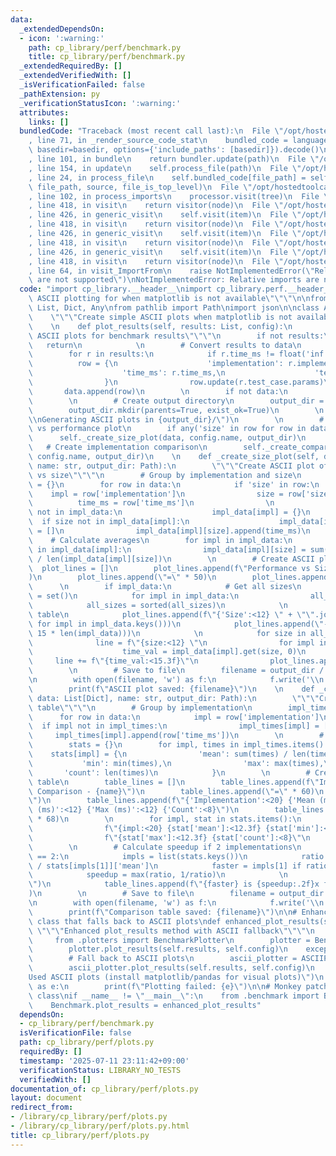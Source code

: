 ```yaml
---
data:
  _extendedDependsOn:
  - icon: ':warning:'
    path: cp_library/perf/benchmark.py
    title: cp_library/perf/benchmark.py
  _extendedRequiredBy: []
  _extendedVerifiedWith: []
  _isVerificationFailed: false
  _pathExtension: py
  _verificationStatusIcon: ':warning:'
  attributes:
    links: []
  bundledCode: "Traceback (most recent call last):\n  File \"/opt/hostedtoolcache/PyPy/3.10.16/x64/lib/pypy3.10/site-packages/onlinejudge_verify/documentation/build.py\"\
    , line 71, in _render_source_code_stat\n    bundled_code = language.bundle(stat.path,\
    \ basedir=basedir, options={'include_paths': [basedir]}).decode()\n  File \"/opt/hostedtoolcache/PyPy/3.10.16/x64/lib/pypy3.10/site-packages/onlinejudge_verify/languages/python.py\"\
    , line 101, in bundle\n    return bundler.update(path)\n  File \"/opt/hostedtoolcache/PyPy/3.10.16/x64/lib/pypy3.10/site-packages/onlinejudge_verify/languages/python_bundle.py\"\
    , line 154, in update\n    self.process_file(path)\n  File \"/opt/hostedtoolcache/PyPy/3.10.16/x64/lib/pypy3.10/site-packages/onlinejudge_verify/languages/python_bundle.py\"\
    , line 24, in process_file\n    self.bundled_code[file_path] = self.process_imports(tree,\
    \ file_path, source, file_is_top_level)\n  File \"/opt/hostedtoolcache/PyPy/3.10.16/x64/lib/pypy3.10/site-packages/onlinejudge_verify/languages/python_bundle.py\"\
    , line 102, in process_imports\n    processor.visit(tree)\n  File \"/opt/hostedtoolcache/PyPy/3.10.16/x64/lib/pypy3.10/ast.py\"\
    , line 418, in visit\n    return visitor(node)\n  File \"/opt/hostedtoolcache/PyPy/3.10.16/x64/lib/pypy3.10/ast.py\"\
    , line 426, in generic_visit\n    self.visit(item)\n  File \"/opt/hostedtoolcache/PyPy/3.10.16/x64/lib/pypy3.10/ast.py\"\
    , line 418, in visit\n    return visitor(node)\n  File \"/opt/hostedtoolcache/PyPy/3.10.16/x64/lib/pypy3.10/ast.py\"\
    , line 426, in generic_visit\n    self.visit(item)\n  File \"/opt/hostedtoolcache/PyPy/3.10.16/x64/lib/pypy3.10/ast.py\"\
    , line 418, in visit\n    return visitor(node)\n  File \"/opt/hostedtoolcache/PyPy/3.10.16/x64/lib/pypy3.10/ast.py\"\
    , line 426, in generic_visit\n    self.visit(item)\n  File \"/opt/hostedtoolcache/PyPy/3.10.16/x64/lib/pypy3.10/ast.py\"\
    , line 418, in visit\n    return visitor(node)\n  File \"/opt/hostedtoolcache/PyPy/3.10.16/x64/lib/pypy3.10/site-packages/onlinejudge_verify/languages/python_bundle.py\"\
    , line 64, in visit_ImportFrom\n    raise NotImplementedError(\"Relative imports\
    \ are not supported\")\nNotImplementedError: Relative imports are not supported\n"
  code: "import cp_library.__header__\nimport cp_library.perf.__header__\n\"\"\"Simple\
    \ ASCII plotting for when matplotlib is not available\"\"\"\n\nfrom typing import\
    \ List, Dict, Any\nfrom pathlib import Path\nimport json\n\nclass ASCIIPlotter:\n\
    \    \"\"\"Create simple ASCII plots when matplotlib is not available\"\"\"\n\
    \    \n    def plot_results(self, results: List, config):\n        \"\"\"Create\
    \ ASCII plots for benchmark results\"\"\"\n        if not results:\n         \
    \   return\n            \n        # Convert results to data\n        data = []\n\
    \        for r in results:\n            if r.time_ms != float('inf'):\n      \
    \          row = {\n                    'implementation': r.implementation,\n\
    \                    'time_ms': r.time_ms,\n                    'test_case': r.test_case.name\n\
    \                }\n                row.update(r.test_case.params)\n         \
    \       data.append(row)\n        \n        if not data:\n            return\n\
    \        \n        # Create output directory\n        output_dir = Path(config.output_dir)\n\
    \        output_dir.mkdir(parents=True, exist_ok=True)\n        \n        print(f\"\
    \\nGenerating ASCII plots in {output_dir}/\")\n        \n        # Create size\
    \ vs performance plot\n        if any('size' in row for row in data):\n      \
    \      self._create_size_plot(data, config.name, output_dir)\n        \n     \
    \   # Create implementation comparison\n        self._create_comparison_table(data,\
    \ config.name, output_dir)\n    \n    def _create_size_plot(self, data: List[Dict],\
    \ name: str, output_dir: Path):\n        \"\"\"Create ASCII plot of performance\
    \ vs size\"\"\"\n        # Group by implementation and size\n        impl_data\
    \ = {}\n        for row in data:\n            if 'size' in row:\n            \
    \    impl = row['implementation']\n                size = row['size']\n      \
    \          time_ms = row['time_ms']\n                \n                if impl\
    \ not in impl_data:\n                    impl_data[impl] = {}\n              \
    \  if size not in impl_data[impl]:\n                    impl_data[impl][size]\
    \ = []\n                impl_data[impl][size].append(time_ms)\n        \n    \
    \    # Calculate averages\n        for impl in impl_data:\n            for size\
    \ in impl_data[impl]:\n                impl_data[impl][size] = sum(impl_data[impl][size])\
    \ / len(impl_data[impl][size])\n        \n        # Create ASCII plot\n      \
    \  plot_lines = []\n        plot_lines.append(f\"Performance vs Size - {name}\"\
    )\n        plot_lines.append(\"=\" * 50)\n        plot_lines.append(\"\")\n  \
    \      \n        if impl_data:\n            # Get all sizes\n            all_sizes\
    \ = set()\n            for impl in impl_data:\n                all_sizes.update(impl_data[impl].keys())\n\
    \            all_sizes = sorted(all_sizes)\n            \n            # Create\
    \ table\n            plot_lines.append(f\"{'Size':<12} \" + \"\".join(f\"{impl:<15}\"\
    \ for impl in impl_data.keys()))\n            plot_lines.append(\"-\" * (12 +\
    \ 15 * len(impl_data)))\n            \n            for size in all_sizes:\n  \
    \              line = f\"{size:<12} \"\n                for impl in impl_data.keys():\n\
    \                    time_val = impl_data[impl].get(size, 0)\n               \
    \     line += f\"{time_val:<15.3f}\"\n                plot_lines.append(line)\n\
    \        \n        # Save to file\n        filename = output_dir / f\"{name}_size_plot.txt\"\
    \n        with open(filename, 'w') as f:\n            f.write('\\n'.join(plot_lines))\n\
    \        print(f\"ASCII plot saved: {filename}\")\n    \n    def _create_comparison_table(self,\
    \ data: List[Dict], name: str, output_dir: Path):\n        \"\"\"Create comparison\
    \ table\"\"\"\n        # Group by implementation\n        impl_times = {}\n  \
    \      for row in data:\n            impl = row['implementation']\n          \
    \  if impl not in impl_times:\n                impl_times[impl] = []\n       \
    \     impl_times[impl].append(row['time_ms'])\n        \n        # Calculate statistics\n\
    \        stats = {}\n        for impl, times in impl_times.items():\n        \
    \    stats[impl] = {\n                'mean': sum(times) / len(times),\n     \
    \           'min': min(times),\n                'max': max(times),\n         \
    \       'count': len(times)\n            }\n        \n        # Create comparison\
    \ table\n        table_lines = []\n        table_lines.append(f\"Implementation\
    \ Comparison - {name}\")\n        table_lines.append(\"=\" * 60)\n        table_lines.append(\"\
    \")\n        table_lines.append(f\"{'Implementation':<20} {'Mean (ms)':<12} {'Min\
    \ (ms)':<12} {'Max (ms)':<12} {'Count':<8}\")\n        table_lines.append(\"-\"\
    \ * 68)\n        \n        for impl, stat in stats.items():\n            table_lines.append(\n\
    \                f\"{impl:<20} {stat['mean']:<12.3f} {stat['min']:<12.3f} \"\n\
    \                f\"{stat['max']:<12.3f} {stat['count']:<8}\"\n            )\n\
    \        \n        # Calculate speedup if 2 implementations\n        if len(stats)\
    \ == 2:\n            impls = list(stats.keys())\n            ratio = stats[impls[0]]['mean']\
    \ / stats[impls[1]]['mean']\n            faster = impls[1] if ratio > 1 else impls[0]\n\
    \            speedup = max(ratio, 1/ratio)\n            \n            table_lines.append(\"\
    \")\n            table_lines.append(f\"{faster} is {speedup:.2f}x faster on average\"\
    )\n        \n        # Save to file\n        filename = output_dir / f\"{name}_comparison.txt\"\
    \n        with open(filename, 'w') as f:\n            f.write('\\n'.join(table_lines))\n\
    \        print(f\"Comparison table saved: {filename}\")\n\n# Enhanced benchmark\
    \ class that falls back to ASCII plots\ndef enhanced_plot_results(self):\n   \
    \ \"\"\"Enhanced plot_results method with ASCII fallback\"\"\"\n    try:\n   \
    \     from .plotters import BenchmarkPlotter\n        plotter = BenchmarkPlotter()\n\
    \        plotter.plot_results(self.results, self.config)\n    except ImportError:\n\
    \        # Fall back to ASCII plots\n        ascii_plotter = ASCIIPlotter()\n\
    \        ascii_plotter.plot_results(self.results, self.config)\n        print(\"\
    Used ASCII plots (install matplotlib/pandas for visual plots)\")\n    except Exception\
    \ as e:\n        print(f\"Plotting failed: {e}\")\n\n# Monkey patch the Benchmark\
    \ class\nif __name__ != \"__main__\":\n    from .benchmark import Benchmark\n\
    \    Benchmark.plot_results = enhanced_plot_results"
  dependsOn:
  - cp_library/perf/benchmark.py
  isVerificationFile: false
  path: cp_library/perf/plots.py
  requiredBy: []
  timestamp: '2025-07-11 23:11:42+09:00'
  verificationStatus: LIBRARY_NO_TESTS
  verifiedWith: []
documentation_of: cp_library/perf/plots.py
layout: document
redirect_from:
- /library/cp_library/perf/plots.py
- /library/cp_library/perf/plots.py.html
title: cp_library/perf/plots.py
---
```

